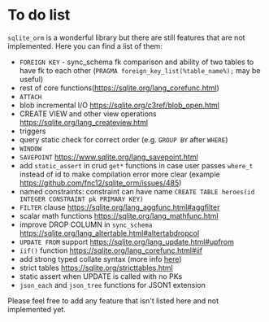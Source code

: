 # To do list

`sqlite_orm` is a wonderful library but there are still features that are not implemented. Here you can find a list of them:

* `FOREIGN KEY` - sync_schema fk comparison and ability of two tables to have fk to each other (`PRAGMA foreign_key_list(%table_name%);` may be useful)
* rest of core functions(https://sqlite.org/lang_corefunc.html)
* `ATTACH`
* blob incremental I/O https://sqlite.org/c3ref/blob_open.html
* CREATE VIEW and other view operations https://sqlite.org/lang_createview.html
* triggers
* query static check for correct order (e.g. `GROUP BY` after `WHERE`)
* `WINDOW`
* `SAVEPOINT` https://www.sqlite.org/lang_savepoint.html
* add `static_assert` in crud `get*` functions in case user passes `where_t` instead of id to make compilation error more clear (example https://github.com/fnc12/sqlite_orm/issues/485)
* named constraints: constraint can have name `CREATE TABLE heroes(id INTEGER CONSTRAINT pk PRIMARY KEY)`
* `FILTER` clause https://sqlite.org/lang_aggfunc.html#aggfilter
* scalar math functions https://sqlite.org/lang_mathfunc.html
* improve DROP COLUMN in `sync_schema` https://sqlite.org/lang_altertable.html#altertabdropcol
* `UPDATE FROM` support https://sqlite.org/lang_update.html#upfrom
* `iif()` function https://sqlite.org/lang_corefunc.html#iif
* add strong typed collate syntax (more info [here](https://github.com/fnc12/sqlite_orm/issues/767#issuecomment-887689672))
* strict tables https://sqlite.org/stricttables.html
* static assert when UPDATE is called with no PKs
* `json_each` and `json_tree` functions for JSON1 extension

Please feel free to add any feature that isn't listed here and not implemented yet.
